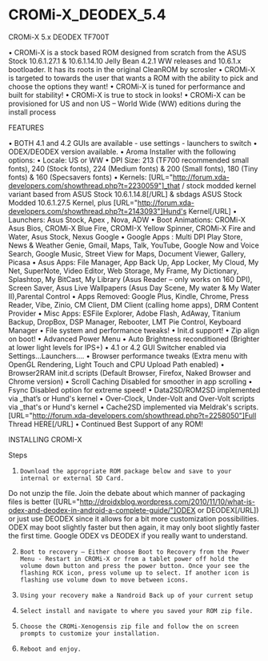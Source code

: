 CROMi-X_DEODEX_5.4
==================

CROMi-X 5.x DEODEX TF700T

•    CROMi-X is a stock based ROM designed from scratch from the ASUS Stock 10.6.1.27.1 & 10.6.1.14.10 Jelly Bean 4.2.1 WW releases and 10.6.1.x bootloader. It has its roots in the original CleanROM by scrosler
•    CROMi-X is targeted to towards the user that wants a ROM with the ability to pick and choose the options they want!
•    CROMi-X is tuned for performance and built for stability!
•    CROMi-X is true to stock in looks!
•    CROMi-X can be provisioned for US and non US – World Wide (WW) editions during the install process

FEATURES

•    BOTH 4.1 and 4.2 GUIs are available - use settings - launchers to switch
•    ODEX/DEODEX version available.
•    Aroma Installer with the following options:
•    Locale: US or WW
•    DPI Size: 213 (TF700 recommended small fonts), 240 (Stock fonts), 224 (Medium fonts) & 200 (Small fonts), 180 (Tiny fonts) & 160 (Specsavers fonts) 
•    Kernels: [URL="http://forum.xda-developers.com/showthread.php?t=2230059"]_that / stock modded kernel variant based from ASUS Stock 10.6.1.14.8[/URL] & sbdags ASUS Stock Modded 10.6.1.27.5 Kernel, plus [URL="http://forum.xda-developers.com/showthread.php?t=2143093"]Hund's Kernel[/URL]
•    Launchers: Asus Stock, Apex , Nova, ADW
•    Boot Animations: CROMi-X Asus Bios, CROMi-X Blue Fire, CROMI-X Yellow Spinner, CROMi-X Fire and Water, Asus Stock, Nexus Google
•    Google Apps : Multi DPI Play Store, News & Weather Genie, Gmail, Maps, Talk, YouTube, Google Now and Voice Search, Google Music, Street View for Maps, Document Viewer, Gallery, Picasa
•    Asus Apps: File Manager,  App Back Up, App Locker, My Cloud, My Net, SuperNote, Video Editor, Web Storage, My Frame, My Dictionary, Splashtop, My BitCast, My Library (Asus Reader – only works on 160 DPI), Screen Saver, Asus Live Wallpapers (Asus Day Scene, My water & My Water II),Parental Control
•    Apps Removed: Google Plus, Kindle, Chrome, Press Reader, Vibe, Zinio, CM Client, DM Client (calling home apps), DRM Content Provider
•    Misc Apps: ESFile Explorer, Adobe Flash, AdAway, Titanium Backup, DropBox, DSP Manager, Rebooter, LMT Pie Control, Keyboard Manager
•    File system and performance tweaks!
•    Init.d support!
•    Zip align on boot!
•    Advanced Power Menu
•    Auto Brightness reconditioned (Brighter at lower light levels for IPS+)
•    4.1 or 4.2 GUI Switcher enabled via Settings…Launchers….
•    Browser performance tweaks (Extra menu with OpenGL Rendering, Light Touch and CPU Upload Path enabled)
•    Browser2RAM init.d scripts (Default Browser, Firefox, Naked Browser and Chrome version) 
•    Scroll Caching Disabled for smoother in app scrolling
•    Fsync Disabled option for extreme speed!
•    Data2SD/ROM2SD implemented via _that’s or Hund's kernel
•    Over-Clock, Under-Volt and Over-Volt scripts via _that's or Hund's kernel
•    Cache2SD implemented via Meldrak's scripts. [URL="http://forum.xda-developers.com/showthread.php?t=2258050"]Full Thread HERE[/URL]
•    Continued Best Support of any ROM!

INSTALLING CROMI-X

Steps

1.     Download the appropriate ROM package below and save to your internal or external SD Card. 
Do not unzip the file. Join the debate about which manner of packaging files is better 
([URL="http://droidxblog.wordpress.com/2010/11/10/what-is-odex-and-deodex-in-android-a-complete-guide/"]ODEX or DEODEX[/URL]) 
or just use DEODEX since it allows for a bit more customization possibilities. ODEX may boot slightly faster but then again, 
it may only boot slightly faster the first time. 
Google ODEX vs DEODEX if you really want to understand.

2.     Boot to recovery – Either choose Boot to Recovery from the Power Menu - Restart in CROMi-X or from a tablet power off hold the volume down button and press the power button. Once your see the flashing RCK icon, press volume up to select. If another icon is flashing use volume down to move between icons.  
 
3.     Using your recovery make a Nandroid Back up of your current setup
 
4.     Select install and navigate to where you saved your ROM zip file. 
 
5.     Choose the CROMi-Xenogensis zip file and follow the on screen prompts to customize your installation. 
 
6.     Reboot and enjoy.
